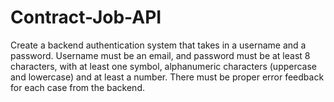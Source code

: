# Contract-Job-API
Create a backend authentication system that takes in a username and a password. Username must be an email, and password must be at least 8 characters, with at least one symbol, alphanumeric characters (uppercase and lowercase) and at least a number. There must be proper error feedback for each case from the backend.
